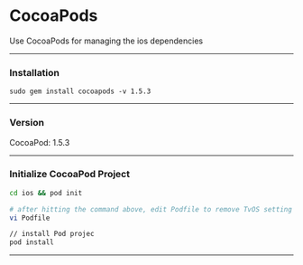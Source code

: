 # CocoaPods

Use CocoaPods for managing the ios dependencies

---

### Installation 
```
sudo gem install cocoapods -v 1.5.3
```

---

### Version
CocoaPod: 1.5.3

--- 

### Initialize CocoaPod Project
```bash
cd ios && pod init 

# after hitting the command above, edit Podfile to remove TvOS setting
vi Podfile

// install Pod projec 
pod install
```
---